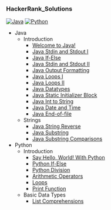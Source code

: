 ### HackerRank_Solutions

[![Java](https://img.shields.io/badge/Java-8-green)](https://openjdk.java.net/projects/jdk8u/)
[![Python](https://img.shields.io/badge/Python-3.7.7-blue)](https://www.python.org/downloads/windows/)

- Java
    - Introduction
        - [Welcome to Java!](https://github.com/HackerRankSolutions/HackerRank_Solutions/tree/master/Java/Introduction/Welcome%20to%20Java!)
        - [Java Stdin and Stdout I](https://github.com/HackerRankSolutions/HackerRank_Solutions/tree/master/Java/Introduction/Java%20Stdin%20and%20Stdout%20I)
        - [Java If-Else](https://github.com/HackerRankSolutions/HackerRank_Solutions/tree/master/Java/Introduction/Java%20If-Else)
        - [Java Stdin and Stdout II](https://github.com/HackerRankSolutions/HackerRank_Solutions/tree/master/Java/Introduction/Java%20Stdin%20and%20Stdout%20II)
        - [Java Output Formatting](https://github.com/HackerRankSolutions/HackerRank_Solutions/tree/master/Java/Introduction/Java%20Output%20Formatting)
        - [Java Loops I](https://github.com/HackerRankSolutions/HackerRank_Solutions/tree/master/Java/Introduction/Java%20Loops%20I)
        - [Java Loops II](https://github.com/HackerRankSolutions/HackerRank_Solutions/tree/master/Java/Introduction/Java%20Loops%20II)
        - [Java Datatypes](https://github.com/HackerRankSolutions/HackerRank_Solutions/tree/master/Java/Introduction/Java%20Datatypes)
        - [Java Static Initializer Block](https://github.com/HackerRankSolutions/HackerRank_Solutions/tree/master/Java/Introduction/Java%20Static%20Initializer%20Block)
        - [Java Int to String](https://github.com/HackerRankSolutions/HackerRank_Solutions/tree/master/Java/Introduction/Java%20Int%20to%20String)
        - [Java Date and Time](https://github.com/HackerRankSolutions/HackerRank_Solutions/tree/master/Java/Introduction/Java%20Date%20and%20Time)
        - [Java End-of-file](https://github.com/HackerRankSolutions/HackerRank_Solutions/tree/master/Java/Introduction/Java%20End-of-file)
    - Strings
        - [Java String Reverse](https://github.com/HackerRankSolutions/HackerRank_Solutions/tree/master/Java/Strings/Java%20String%20Reverse)
        - [Java Substring](https://github.com/HackerRankSolutions/HackerRank_Solutions/tree/master/Java/Strings/Java%20Substring)
        - [Java Substring Comparisons](https://github.com/HackerRankSolutions/HackerRank_Solutions/tree/master/Java/Strings/Java%20Substring%20Comparisons)
- Python
    - Introduction
        - [Say Hello, World! With Python](https://github.com/HackerRankSolutions/HackerRank_Solutions/tree/master/Python/Introduction/Say%20Hello%2C%20World!%20With%20Python)
        - [Python If-Else](https://github.com/HackerRankSolutions/HackerRank_Solutions/tree/master/Python/Introduction/Python%20If-Else)
        - [Python Division](https://github.com/HackerRankSolutions/HackerRank_Solutions/tree/master/Python/Introduction/Python%20Division)
        - [Arithmetic Operators](https://github.com/HackerRankSolutions/HackerRank_Solutions/tree/master/Python/Introduction/Arithmetic%20Operators)
        - [Loops](https://github.com/HackerRankSolutions/HackerRank_Solutions/tree/master/Python/Introduction/Loops)
        - [Print Function](https://github.com/HackerRankSolutions/HackerRank_Solutions/tree/master/Python/Introduction/Print%20Function)
    - Basic Data Types
        - [List Comprehensions](https://github.com/HackerRankSolutions/HackerRank_Solutions/tree/master/Python/Basic%20Data%20Types/List%20Comprehensions)